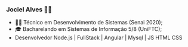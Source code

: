 ### Jociel Alves 👨‍💻
- 👨‍🎓 Técnico em Desenvolvimento de Sistemas (Senai 2020);
- 🎓 Bacharelando em Sistemas de Informação 5/8 (UniFTC);
- Desenvolvedor Node.js | FullStack | Angular | Mysql | JS HTML CSS
